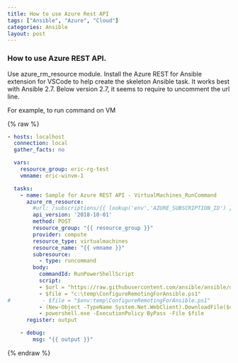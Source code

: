 ```yaml
---
title: How to use Azure Rest API
tags: ["Ansible", "Azure", "Cloud"]
categories: Ansible
layout: post
---
```

### How to use Azure REST API.

Use azure_rm_resource module.  Install the Azure REST for Ansible extension for VSCode to help create the skeleton Ansible task.  It works best with Ansible 2.7.  Below version 2.7, it seems to require to uncomment the url line.

For example, to run command on VM

{% raw %}
```yaml
- hosts: localhost
  connection: local
  gather_facts: no

  vars:
    resource_group: eric-rg-test
    vmname: eric-winvm-1

  tasks:
    - name: Sample for Azure REST API - VirtualMachines_RunCommand
      azure_rm_resource:
        #url: /subscriptions/{{ lookup('env','AZURE_SUBSCRIPTION_ID') }}/resourceGroups/{{ resource_group }}/providers/Microsoft.Compute/virtualMachines/{{ vmname }}/runCommand
        api_version: '2018-10-01'
        method: POST
        resource_group: "{{ resource_group }}"
        provider: compute
        resource_type: virtualmachines
        resource_name: "{{ vmname }}"
        subresource:
          - type: runcommand
        body:
          commandId: RunPowerShellScript
          script:
          - $url = "https://raw.githubusercontent.com/ansible/ansible/devel/examples/scripts/ConfigureRemotingForAnsible.ps1"
          - $file = "c:\temp\ConfigureRemotingForAnsible.ps1"
#          - $file = "$env:temp\ConfigureRemotingForAnsible.ps1"
          - (New-Object -TypeName System.Net.WebClient).DownloadFile($url, $file)
          - powershell.exe -ExecutionPolicy ByPass -File $file
      register: output

    - debug:
        msg: "{{ output }}"
```
{% endraw %}